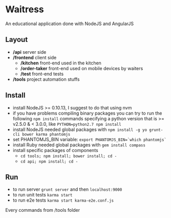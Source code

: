 # Waitress
An educational application done with NodeJS and AngularJS

## Layout
* **/api** server side
* **/frontend** client side
  * **/kitchen** front-end used in the kitchen
  * **/order-taker** front-end used on mobile devices by waiters
  * **/test** front-end tests
* **/tools** project automation stuffs

## Install
* install NodeJS >= 0.10.13, I suggest to do that using nvm
* if you have problems compiling binary packages you can try to run the following `npm install` commands specifying a python version that is >= v2.5.0 & < 3.0.0, like `PYTHON=python2.7 npm install`
* install NodeJS needed global packages with `npm install -g yo grunt-cli bower karma phantomjs`
* set PHANTOMJS_BIN variable: ``export PHANTOMJS_BIN=`which phantomjs` ``
* install Ruby needed global packages with `gem install compass`
* install specific packages of components
  * `cd tools; npm install; bower install; cd -`
  * `cd api; npm install; cd -`

## Run
* to run server `grunt server` and then `localhost:9000`
* to run unit tests `karma start`
* to run e2e tests `karma start karma-e2e.conf.js`

Every commands from /tools folder

